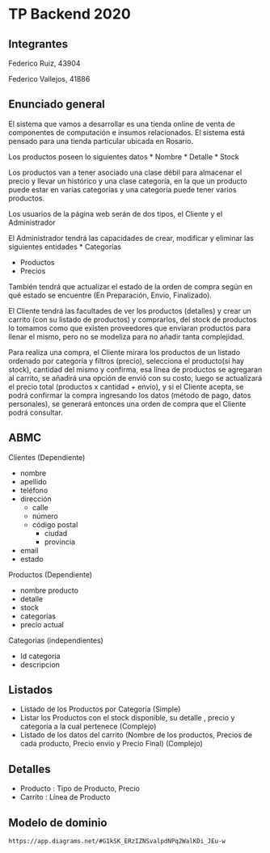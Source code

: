 # TP Backend 2020

## Integrantes

Federico Ruiz, 43904

Federico Vallejos, 41886

## Enunciado general

El sistema que vamos a desarrollar es una tienda online de venta de componentes de computación e insumos relacionados. El sistema está pensado para una tienda particular ubicada en Rosario. 

Los productos poseen lo siguientes datos
	* Nombre
	* Detalle
	* Stock

Los productos van a tener asociado una clase débil para almacenar el precio y llevar un histórico y una clase categoría, en la que un producto puede estar en varias categorías y una categoría puede tener varios productos.

Los usuarios de la página web serán de dos tipos, el Cliente y el Administrador

El Administrador tendrá las capacidades de crear, modificar y eliminar las siguientes entidades
	* Categorías
 * Productos
 * Precios
	
También tendrá que actualizar el estado de la orden de compra según en qué estado se encuentre (En Preparación, Envio, Finalizado).

El Cliente tendrá las facultades de ver los productos (detalles) y crear un carrito (con su listado de productos) y comprarlos, del stock de productos lo tomamos como que existen proveedores que enviaran productos para llenar el mismo, pero no se modeliza para no añadir tanta complejidad.

Para realiza una compra, el Cliente mirara los productos de un listado ordenado por categoría y filtros (precio), selecciona el producto(si hay stock), cantidad del mismo y confirma, esa línea de productos se agregaran al carrito, se añadirá una opción de envió con su costo, luego se actualizará el precio total (productos x cantidad + envio), y si el Cliente acepta, se podrá confirmar la compra ingresando los datos (método de pago, datos personales), se generará entonces una orden de compra que el Cliente podrá consultar.


## ABMC

Clientes (Dependiente)
 * nombre
 * apellido
 * teléfono
 * dirección
  	* calle
  	* número
  	* código postal
		* ciudad
		* provincia	
 * email
 * estado

Productos (Dependiente)
 * nombre producto
 * detalle
 * stock
 * categorías
 * precio actual

Categorias (independientes)

 * Id categoria
 * descripcion

## Listados

 * Listado de los Productos por Categoría (Simple)
 * Listar los Productos con el stock disponible, su detalle , precio y categoría a la cual pertenece (Complejo)
 * Listado de los datos del carrito (Nombre de los productos, Precios de cada producto, Precio envio y Precio Final) (Complejo)

## Detalles

 * Producto : Tipo de Producto, Precio
* Carrito : Línea de Producto 
	
## Modelo de dominio

	https://app.diagrams.net/#G1kSK_ERzIZNSvalpdNPq2WalKDi_JEu-w
	
[checklist]: ./checklist/README.md
